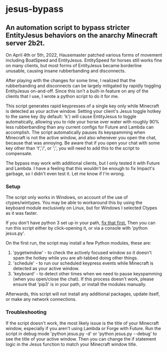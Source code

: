 # jesus-bypass
## An automation script to bypass stricter EntityJesus behaviors on the anarchy Minecraft server 2b2t.

On April 4th or 5th, 2022, Hausemaster patched various forms of movement including BoatSpeed and EntityJesus. 
EntitySpeed for horses still works fine on many clients, but most forms of EntityJesus became borderline unusable, causing insane rubberbanding and disconnects.

After playing with the changes for some time, I realized that the rubberbanding and disconnects can be largely mitigated by rapidly toggling EntityJesus on-and-off.
Since this isn't a built-in feature on any of the clients that I use, I wrote a python script to do it for me.

This script generates rapid keypresses of a single key only while Minecraft is detected as your active window.
Setting your client's Jesus toggle hotkey to the same key (by default: 'k') will cause EntityJesus to toggle automatically, allowing you to ride your horse over water with roughly 90% less rubberbanding than any current configs for Future and Lambda can accomplish.
The script automatically pauses its keyspamming when Minecraft is not the active window, and also whenever you open the chat, because that was annoying.
Be aware that if you open your chat with some key other than 't','/', or ';', you will need to add this to the script to compensate.

The bypass may work with additional clients, but I only tested it with Future and Lambda.
I have a feeling that this wouldn't be enough to fix Impact's garbage, so I didn't even test it. Let me know if I'm wrong.

### Setup

The script only works in Windows, on account of the use of ctypes/wintypes.
You may be able to workaround this by using the keyboard module exclusively on Linux, but for Windows I selected Ctypes as it was faster.

If you don't have python 3 set up in your path, [fix that first.](https://datatofish.com/add-python-to-windows-path/) 
Then you can run this script either by click-opening it, or via a console with 'python jesus.py'.

On the first run, the script may install a few Python modules, these are:
1. 'pygetwindow' - to check the actively focused window so it doesn't spam the hotkey while you are alt-tabbed doing other things.
2. 'schedule' - to run our scheduled keypress events while Minecraft is detected as your active window.
3. 'keyboard' - to detect other times when we need to pause keyspamming (when you open/close the chat).
If this process doesn't work, please ensure that 'pip3' is in your path, or install the modules manually.

Afterwards, this script will not install any additional packages, update itself, or make any network connections.

### Troubleshooting

If the script doesn't work, the most likely issue is the title of your Minecraft window, especially if you aren't using Lambda or Forge with Future.
Run the script in debug mode 'python jesus.py -d' or 'python jesus.py --debug' to see the title of your active window.
Then you can change the if statement logic in the Jesus function to match your Minecraft window title.
